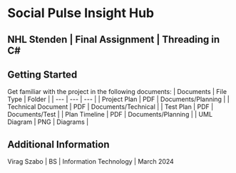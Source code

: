 # Social Pulse Insight Hub
## NHL Stenden | Final Assignment | Threading in C#

## Getting Started
Get familiar with the project in the following documents:
| Documents | File Type | Folder |
| --- | --- | --- |
| Project Plan | PDF | Documents/Planning |
| Technical Document | PDF | Documents/Technical |
| Test Plan | PDF | Documents/Test |
| Plan Timeline | PDF | Documents/Planning |
| UML Diagram | PNG | Diagrams |

## Additional Information
Virag Szabo | BS | Information Technology | March 2024
